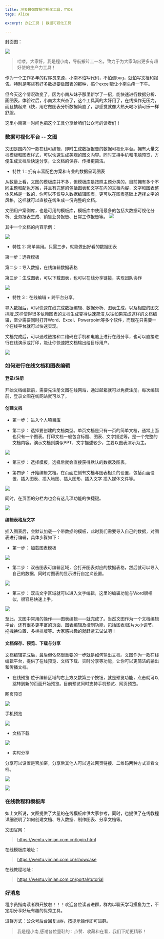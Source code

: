 ```yaml
---
title: 地表最强数据可视化工具，YYDS
tags: Alice

excerpt: 办公工具 | 数据可视化工具

---
```


封面图：

![](https://navtool.gitee.io/blog/assets/imgs/20220830/00.jpg)


> 哈喽，大家好，我是程小南，导航搬砖工一名，致力于为大家淘出更多有趣好使的生产力工具！

作为一个工作多年的程序员来源，小南不怕写代码，不怕调bug，就怕写文档和报告。特别是哪些有好多数据要做图表的那种，搞个excel能让小南头疼一下午。

但今天这个情况改变了，因为小南从妹子那里新学了一招，能快速进行数据分析、画图表。体验过后，小南太太兴奋了，这个工具真的太好用了，在线操作无压力，而且搞起来飞快，用它做图表分析数据简直了，那感觉就像大热天喝冰镇可乐一样舒服。

这里小南第一时间也把这个工具分享给咱们公众号的读者们！

### 数据可视化平台 -- 文图

文图是国内的一款在线可编辑、即时生成数据报告的数据可视化平台。拥有大量文档模板和图表样式，可以快速生成美观的图文内容。同时支持手机和电脑预览，方便生成文档后快速分享，让文档的保存、传播更简洁。

- 特性 1：拥有丰富配色方案和专业的数据呈现图表

从数量上看，文图的模板库并不多，但模板库是按照主题分类的，目前拥有多个不同主题和配色方案，并且有完整的包括图表和文字在内的文档内容，文字和图表整体风格是一致的，你可以不仅导入数据编辑图表，更可以在图表基础上选择文字的风格，这样就可以直接在线生成一份完整的文档。

文图用户案例库，也是可用的模板库，模板库中使用最多的包括大数据可视化分析、业务报表生成、销售业务报告、日常工作报告等。
![](https://navtool.gitee.io/blog/assets/imgs/20220830/02_examples.jpg)

其中一个文档的内容示例：

![](https://navtool.gitee.io/blog/assets/imgs/20220830/03.jpg)

- 特性 2: 简单易用。只需三步，就能做出好看的数据图表

第一步：选择模板

第二步：导入数据，在线编辑数据表格

第三步：生成图表，可以下载图表，也可以在线分享链接，实现团队协作

![](https://navtool.gitee.io/blog/assets/imgs/20220830/04.jpg)

- 特性 3：在线编辑 + 跨平台分享。

导入数据后，可以快速在线完成数据编辑、数据分析、图表生成，以及相应的图文排版,这样使得很多依赖图表的文档生成变得快速简洁,以往如果完成这样的文档编辑，至少需要同时打开Word、Excel、Powerpoint等多个软件，而现在只需要一个在线平台就可以快速实现。

文档完成后，可以通过链接和二维码在手机和电脑上进行在线分享，也可以直接进行在线演示或打印，能让你快速把文档输出给目标用户。

![](https://navtool.gitee.io/blog/assets/imgs/20220830/05.jpg)

### 如何进行在线文档和图表编辑

#### 登录/注册
开始文档编辑前，需要先注册文图在线网站，通过邮箱就可以免费注册。每次编辑前，登录文图在线网站就可以了。

#### 创建文档

- 第一步： 进入个人项目库

- 第二步： 选择要创建的文档类型。单页文档是只有一页的简单文档，通常上面也只有一个图表。打印文档一般包含标题、图表、文字描述等，是一个完整的文档内容。演示文档则类似PPT，文字描述较少，主要以图表演示为主。

![](https://navtool.gitee.io/blog/assets/imgs/20220830/06.jpg)

- 第三步： 选择模板。选择后就会直接获得默认的数据及图表。

- 第四步： 开始编辑文档。在页面左侧有文档与图表相关的设置，包括页面设置、插入图表、插入地图、插入图形、插入文字
插入媒体文件等。

![](https://navtool.gitee.io/blog/assets/imgs/20220830/07.jpg)

同时，在页面的分栏内也会有这几项功能的快捷键。

![](https://navtool.gitee.io/blog/assets/imgs/20220830/08.jpg)

#### 编辑表格及文字

插入图表后，会默认加载一个带数据的模板，此时我们需要导入自己的数据，对图表进行编辑，具体步骤如下：

- 第一步： 加载图表模板

![](https://navtool.gitee.io/blog/assets/imgs/20220830/09.jpg)


- 第二步： 双击图表可编辑区域，会打开图表对应的数据表格，然后就可以导入自己的数据，同时对图表的显示进行自定义设置。

![](https://navtool.gitee.io/blog/assets/imgs/20220830/10.jpg)

- 第三步： 双击文字区域就可以进入文字编辑，这里的编辑功能与Word很相似，很容易快速上手。

![](https://navtool.gitee.io/blog/assets/imgs/20220830/11.jpg)


至此，文图中常用的操作——图表编辑——就完成了。当然文图作为一个文档编辑平台，还有很多更丰富的页面、图表编辑及控制功能，包括图表/图片大小调节、拖拽换位置、多栏排版等。大家感兴趣的就赶紧去试试吧！

#### 文档保存、预览、下载与分享

文档编辑完成后，最后但依然很重要的一步就是如何输出文档。文图作为一款在线编辑平台，提供了在线预览、文档下载、实时分享等功能，让你可以更简洁的输出和传播文档。

- 在线预览
位于编辑区域的右上方又数第三个按钮，就是预览功能，点击就可以跳转到新的页面开始预览。目前预览同时支持手机预览、网页预览。

网页预览

![](https://navtool.gitee.io/blog/assets/imgs/20220830/12.jpg)

手机预览

![](https://navtool.gitee.io/blog/assets/imgs/20220830/13.jpg)

- 文档下载

![](https://navtool.gitee.io/blog/assets/imgs/20220830/14.jpg)

- 实时分享

分享可以设置是否加密，分享后其他人可以通过网页链接、二维码两种方式查看文档。

![](https://navtool.gitee.io/blog/assets/imgs/20220830/15.jpg)

![](https://navtool.gitee.io/blog/assets/imgs/20220830/16.jpg)


### 在线教程和模板库

如上文所说，文图提供了大量的在线模板库供大家参考，同时，也提供了在线教程详细说明了如何创建文档、导入数据、制作图表、分享文档等。

文图官网：
> https://wentu.yimian.com.cn/login.html

在线模板库地址：
> https://wentu.yimian.com.cn/showcase

在线教程地址：
> https://wentu.yimian.com.cn/portal/tutorial

### 好消息

程序员指南读者群开放啦！！！欢迎各位读者进群，群内以聊天学习摸鱼为主，不定期分享好玩有趣的优秀工具。

进群方式：公众号后台回复`进群`，按提示操作即可进群。

> 我是程小南,感谢各位童鞋的：点赞、收藏和在看，我们下期更精彩！
